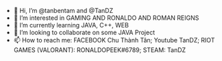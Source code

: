 - 👋 Hi, I’m @tanbentam and @TanDZ 
- 👀 I’m interested in GAMING AND RONALDO AND ROMAN REIGNS
- 🌱 I’m currently learning JAVA, C++, WEB
- 💞️ I’m looking to collaborate on some JAVA Project
- 📫 How to reach me: FACEBOOK Chu Thành Tân; Youtube TanDZ; RIOT GAMES (VALORANT): RONALDOPEEK#6789; STEAM: TanDZ

<!---
tanbentam/tanbentam is a ✨ special ✨ repository because its `README.md` (this file) appears on your GitHub profile.
You can click the Preview link to take a look at your changes.
--->
